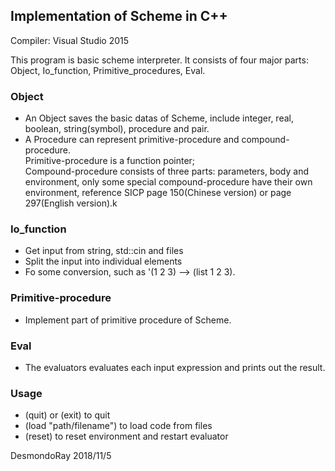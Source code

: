 ## Implementation of Scheme in C++

Compiler: Visual Studio 2015

This program is basic scheme interpreter. It consists of four major parts: Object, Io_function, Primitive_procedures, Eval.

### Object 
- An Object saves the basic datas of Scheme, include integer, real, boolean, string(symbol), procedure and pair.  
- A Procedure can represent primitive-procedure and compound-procedure.  
Primitive-procedure is a function pointer;  
Compound-procedure consists of three parts: parameters, body and environment, only some special compound-procedure have their own environment, reference SICP page 150(Chinese version) or page 297(English version).k

### Io_function
- Get input from string, std::cin and files
- Split the input into individual elements
- Fo some conversion, such as '(1 2 3) --> (list 1 2 3).

### Primitive-procedure
- Implement part of primitive procedure of Scheme.

### Eval
- The evaluators evaluates each input expression and prints out the result.

### Usage
- (quit) or (exit) to quit
- (load "path/filename") to load code from files
- (reset) to reset environment and restart evaluator


DesmondoRay
2018/11/5
